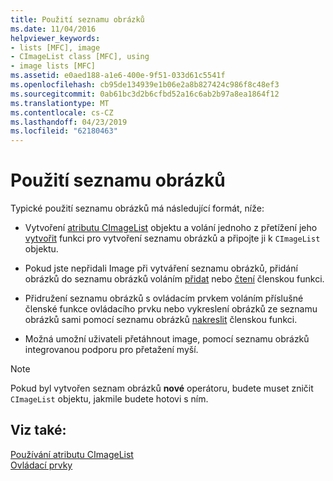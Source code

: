 ```yaml
---
title: Použití seznamu obrázků
ms.date: 11/04/2016
helpviewer_keywords:
- lists [MFC], image
- CImageList class [MFC], using
- image lists [MFC]
ms.assetid: e0aed188-a1e6-400e-9f51-033d61c5541f
ms.openlocfilehash: cb95de134939e1b06e2a8b827424c986f8c48ef3
ms.sourcegitcommit: 0ab61bc3d2b6cfbd52a16c6ab2b97a8ea1864f12
ms.translationtype: MT
ms.contentlocale: cs-CZ
ms.lasthandoff: 04/23/2019
ms.locfileid: "62180463"
---
```

# <a name="using-an-image-list"></a>Použití seznamu obrázků

Typické použití seznamu obrázků má následující formát, níže:

- Vytvoření [atributu CImageList](../mfc/reference/cimagelist-class.md) objektu a volání jednoho z přetížení jeho [vytvořit](../mfc/reference/cimagelist-class.md#create) funkci pro vytvoření seznamu obrázků a připojte ji k `CImageList` objektu.

- Pokud jste nepřidali Image při vytváření seznamu obrázků, přidání obrázků do seznamu obrázků voláním [přidat](../mfc/reference/cimagelist-class.md#add) nebo [čtení](../mfc/reference/cimagelist-class.md#read) členskou funkci.

- Přidružení seznamu obrázků s ovládacím prvkem voláním příslušné členské funkce ovládacího prvku nebo vykreslení obrázků ze seznamu obrázků sami pomocí seznamu obrázků [nakreslit](../mfc/reference/cimagelist-class.md#draw) členskou funkci.

- Možná umožní uživateli přetáhnout image, pomocí seznamu obrázků integrovanou podporu pro přetažení myší.

> [!NOTE]
>  Pokud byl vytvořen seznam obrázků **nové** operátoru, budete muset zničit `CImageList` objektu, jakmile budete hotovi s ním.

## <a name="see-also"></a>Viz také:

[Používání atributu CImageList](../mfc/using-cimagelist.md)<br/>
[Ovládací prvky](../mfc/controls-mfc.md)
